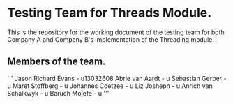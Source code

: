 # Testing Team for Threads Module.
This is the repository for the working document of the testing team for both Company A and Company B's implementation of the Threading module.

## Members of the team.

'''
Jason Richard Evans - u13032608
Abrie van Aardt - u
Sebastian Gerber - u
Maret Stoffberg - u
Johannes Coetzee - u
Liz Josheph - u
Anrich van Schalkwyk - u
Baruch Molefe - u
'''